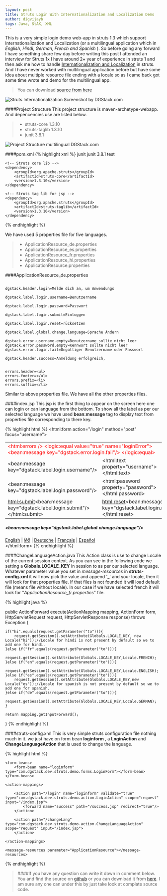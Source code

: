 ```yaml
---
layout: post
title: Struts Login With Internationalization and Localization Demo
author: digvijayb
tags: Java, StAX, XML
---
```


This is a very simple login demo web-app in struts 1.3 which support Internationalization and Localization (or a multilingual application which in *English, Hindi, German, French and Spanish* ). So before going any forward I have something share few day before writing this post I attended an interview for Struts 1x I have around 2+ year of experience in struts 1 and then ask me how to handle [Internationalization and Localization](https://en.wikipedia.org/wiki/Internationalization_and_localization) in struts. And I have never worked with multilingual application before but have some idea about multiple resource file ending with a locale so as I came back got some time wrote and demo for the multilingual app.

> You can download [source from here](https://github.com/digvijaybhakuni/demo-struts1x/archive/multiligual-done.zip)

![Struts Internationalization Screenshot by DGStack.com](https://docs.google.com/drawings/d/1VxfqC68z_qd7uU3bXVDQd_oC8LzCc0tfFvF3UXg_NUM/pub?w=500&h=350)

####Project Structure
This project structure is maven-archetype-webapp. And depencencies use are listed below. 
>- struts-core 1.3.10
>- struts-taglib 1.3.10
>- junit 3.8.1

![Project Structure multilingual DGStack.com](https://docs.google.com/drawings/d/1sCpy0y4qApPRj_7rSMAsFzhT3NHq9Ca47cNQs1XWcBU/pub?w=449&h=589)

####pom.xml
{% highlight xml %}
<dependencies>
	<dependency>
		<groupId>junit</groupId>
		<artifactId>junit</artifactId>
		<version>3.8.1</version>
		<scope>test</scope>
	</dependency>

	<!-- Struts core lib -->
	<dependency>
		<groupId>org.apache.struts</groupId>
		<artifactId>struts-core</artifactId>
		<version>1.3.10</version>
	</dependency>

	<!-- Struts tag lib for jsp -->
	<dependency>
		<groupId>org.apache.struts</groupId>
		<artifactId>struts-taglib</artifactId>
		<version>1.3.10</version>
	</dependency>
</dependencies>
{% endhighlight %}

We have used  5 properties file for five languages. 
>- ApplicationResource_de.properties
>- ApplicationResource_es.properties
>- ApplicationResource_fr.properties
>- ApplicationResource_hi.properties
>- ApplicationResource.properties

####ApplicationResource_de.properties
```properties

dgstack.header.login=Melde dich an, um Anwendungs

dgstack.label.login.username=Benutzername

dgstack.label.login.password=Passwort

dgstack.label.login.submit=Einloggen

dgstack.label.login.reset=rücksetzen

dgstack.label.global.change.language=Sprache Ändern

dgstack.error.username.empty=Benutzername sollte nicht leer
dgstack.error.password.empty=Kennwort sollte nicht leer
dgstack.error.login.fail=Ungültiger Benutzername oder Passwort

dgstack.header.success=Anmeldung erfolgreich,


errors.header=<ul>
errors.footer=</ul>
errors.prefix=<li>
errors.suffix=</li>
```
Similar to above properties file. We have all the other properties files.

####index.jsp
This jsp is the first thing to appear on the screen here one can login or can language from the bottom. To show all the label as per our selected language we have used **bean:message** tag to display text from properties file corresponding to there key.

{% highlight html %}
<html:form action="/login" method="post" focus="username">
    <table>
    	<tr>
    		<td colspan="2" style="color:red;">
    			<html:errors />
    			<logic:equal value="true" name="loginError">
    				<bean:message key="dgstack.error.login.fail"/>
    			</logic:equal>
    		</td>
    	</tr>
    	<tr>
    		<td><bean:message key="dgstack.label.login.username"/></td>
    		<td><html:text property="username"></html:text></td>
    	</tr>
    	<tr>
    		<td><bean:message key="dgstack.label.login.password"/></td>
    		<td><html:password property="password"></html:password></td>
    	</tr>
    	<tr>
    		<td><html:submit><bean:message key="dgstack.label.login.submit"/></html:submit></td>
    		<td><html:reset><bean:message key="dgstack.label.login.reset"/></html:reset></td>
    	</tr>
    </table>
    <div>
    	<h5><bean:message key="dgstack.label.global.change.language"/></h5>
    	<a href='changeLang.do?to=en'>English</a> | 
    	<a href='changeLang.do?to=hi'>&#2361;&#2367;&#2306;&#2342;&#2368;</a> | 
    	<a href='changeLang.do?to=de'>Deutsche</a> |
    	<a href='changeLang.do?to=fr'>Français</a> | 
    	<a href='changeLang.do?to=es'>Español</a>  
    </div>
</html:form>
{% endhighlight %}

####ChangeLanguageAction.java
This Action class is use to change Locale of the current session context. As you can see in the following code we setting a **Globals.LOCALE_KEY** in session to as per our selected language. Whatever parameter value you set in *message-resources* in **struts-config.xml** it will now pick the value and append '_' and your locale, then it will look for that properties file. If that files is not founded it will load default file (means file without locale). 
In our case if we have selected french it will look for  "*ApplicationResource_fr.properties*" file.

{% highlight java %}

public ActionForward execute(ActionMapping mapping, ActionForm form, HttpServletRequest request,
		HttpServletResponse response) throws Exception {
	
	if("hi".equals(request.getParameter("to"))){
		request.getSession().setAttribute(Globals.LOCALE_KEY, new  Locale("hi"));//Locale for hindi is not present by default so we to add one for hindi.
	}else if("fr".equals(request.getParameter("to"))){
		request.getSession().setAttribute(Globals.LOCALE_KEY,Locale.FRENCH);
	}else if("en".equals(request.getParameter("to"))){
		request.getSession().setAttribute(Globals.LOCALE_KEY,Locale.ENGLISH);
	}else if("es".equals(request.getParameter("to"))){
		request.getSession().setAttribute(Globals.LOCALE_KEY,new  Locale("es"));//Locale for spanish is not present by default so we to add one for spanish.
	}else if("de".equals(request.getParameter("to"))){
		request.getSession().setAttribute(Globals.LOCALE_KEY,Locale.GERMAN);
	} 
	
	return mapping.getInputForward();
}
{% endhighlight %}

####struts-config.xml
This is very simple struts configuration file nothing much in it. we just have on form bean **loginform** , a **LoginAction** and  **ChangeLanguageAction** that is used to change the language.

{% highlight html %}
<?xml version="1.0" encoding="UTF-8"?>
<!DOCTYPE struts-config PUBLIC 
"-//Apache Software Foundation//DTD Struts Configuration 1.3//EN" 
"http://jakarta.apache.org/struts/dtds/struts-config_1_3.dtd">

<struts-config>
	
	<form-beans>
		<form-bean name="loginform" type="com.dgstack.dev.struts.demo.forms.LoginForm"></form-bean>
	</form-beans>
	
	<action-mappings>
		
		<action path="/login" name="loginform" validate="true" type="com.dgstack.dev.struts.demo.action.LoginAction" scope="request" input="/index.jsp">
			<forward name="success" path="/success.jsp" redirect="true"/>
		</action>
		
		<action path="/changeLang" type="com.dgstack.dev.struts.demo.action.ChangeLanguageAction" scope="request" input="/index.jsp">
		</action>
		
	</action-mappings>
	
	<message-resources parameter="ApplicationResource"></message-resources>
</struts-config>
{% endhighlight %}

>####If you have any question can write it down in comment below. 
> You and find the source on [github](https://github.com/digvijaybhakuni/demo-struts1x/tree/multiligual-done) or you can download it from [here](https://github.com/digvijaybhakuni/demo-struts1x/archive/multiligual-done.zip). I am sure any one can under this by just take look at complate source code.
> 
